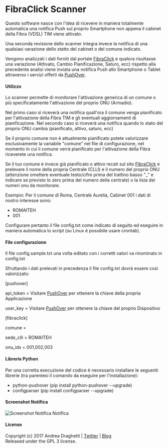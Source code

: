# FibraClick Scanner


Questo software nasce con l'idea di ricevere in maniera totalmente automatica una notifica Push sul proprio Smartphone non appena il cabinet della Fibra (VDSL) TIM viene attivato.

Una seconda revisione dello scanner integra invece la notifica di una qualsiasi varazione dello statto del cabinet o del comune indicato.

Vengono analizzati i dati forniti dal portale [FibraClick](https://fibra.click/) e qualora risultasse una variazione (Attivato, Cambio Pianificazione, Saturo, ecc) rispetto alla precedente analisi viene inviata una notifica Push allo Smartphone o Tablet attraverso i servizi offerti da [PushOver](https://pushover.net/).


#### Utilizzo

Lo scanner permette di monitorare l'attivazione generica di un comune o più specificatamente l'attivazione del proprio ONU (Armadio).

Nel primo caso si riceverà una notifica quall'ora il comune venga pianificato per l'attivazione della Fibra TIM e gli eventuali aggiornamenti di pianificazione.
Nel secondo caso si riceverà una notifica quando lo stato del proprio ONU cambia (pianificato, attivo, saturo, ecc)

Se il proprio comune non è attualmente pianificato potete valorizzare esclusivamente la variabile "comune" nel file di configurazione, nel momento in cui il comune verrà pianificato per l'attivazione della Fibra riceverete una notifica.

Se il tuo comune è invece già pianificato o attivo recati sul sito [FibraClick](https://fibra.click/) e prelevare il nome della propria Centrale (CLLI) e il numero del proprio ONU (attenzione omettere eventuale testo/cifre prima del trattino basso "_" e indicare se previsto lo zero prima del numero della centrale) o la lista dei numeri onu da monitorare.

Esempio: Per il comune di Roma, Centrale Aurelia, Cabinet 001 i dati di nostro interesse sono:
 * ROMAITEH
 * 001

Configurare pertanto il file config.txt come indicato di seguito ed eseguire in maniera automatica lo script (su Linux è possibile usare crontab).
 
#### File configurazione

Il file config.sample.txt una volta editato con i corretti valori va rinominato in config.txt

Sfruttando i dati prelevati in precedenza il file config.txt dovrà essere così valorizzato:

[pushover]

api_token = Visitare [PushOver](https://pushover.net/) per ottenere la chiave della propria Applicazione

user_key = Visitare [PushOver](https://pushover.net/) per ottenere la chiave del proprio Dispositivo

[fibraclick]

comune = 

sede_clli = ROMAITEH

onu_ids = 001,002,003


#### Librerie Python 

Per una corretta esecuzione del codice è necessario installare le seguenti librerie (tra parentesi il comando da eseguire per l'installazione):

* python-pushover (pip install python-pushover --upgrade)
* configparser (pip install configparser --upgrade)

#### Screenshot Notifica

![Screenshot Notifica Notifica](https://www.andreadraghetti.it/wp-content/uploads/2017/01/IMG_1407-640x430.png)

#### License

Copyright (c) 2017 Andrea Draghetti | [Twitter](https://twitter.com/andreaghetti) | [Blog](https://www.andreadraghetti.it)  
Released under the GPL 3 license.

